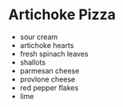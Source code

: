 # Artichoke Pizza

- sour cream
- artichoke hearts
- fresh spinach leaves
- shallots
- parmesan cheese
- provlone cheese
- red pepper flakes
- lime
